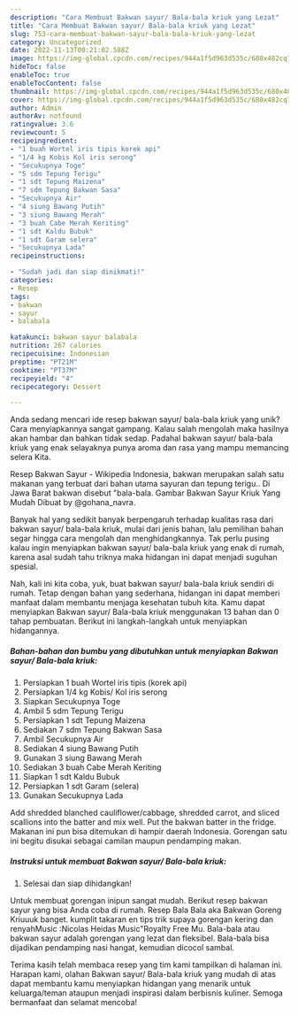 ```yaml
---
description: "Cara Membuat Bakwan sayur/ Bala-bala kriuk yang Lezat"
title: "Cara Membuat Bakwan sayur/ Bala-bala kriuk yang Lezat"
slug: 753-cara-membuat-bakwan-sayur-bala-bala-kriuk-yang-lezat
category: Uncategorized
date: 2022-11-13T00:21:02.588Z
image: https://img-global.cpcdn.com/recipes/944a1f5d963d535c/680x482cq70/bakwan-sayur-bala-bala-kriuk-foto-resep-utama.jpg
hideToc: false
enableToc: true
enableTocContent: false
thumbnail: https://img-global.cpcdn.com/recipes/944a1f5d963d535c/680x482cq70/bakwan-sayur-bala-bala-kriuk-foto-resep-utama.jpg
cover: https://img-global.cpcdn.com/recipes/944a1f5d963d535c/680x482cq70/bakwan-sayur-bala-bala-kriuk-foto-resep-utama.jpg
author: Admin
authorAv: notfound
ratingvalue: 3.6
reviewcount: 5
recipeingredient:
- "1 buah Wortel iris tipis korek api"
- "1/4 kg Kobis Kol iris serong"
- "Secukupnya Toge"
- "5 sdm Tepung Terigu"
- "1 sdt Tepung Maizena"
- "7 sdm Tepung Bakwan Sasa"
- "Secukupnya Air"
- "4 siung Bawang Putih"
- "3 siung Bawang Merah"
- "3 buah Cabe Merah Keriting"
- "1 sdt Kaldu Bubuk"
- "1 sdt Garam selera"
- "Secukupnya Lada"
recipeinstructions:

- "Sudah jadi dan siap dinikmati!"
categories:
- Resep
tags:
- bakwan
- sayur
- balabala

katakunci: bakwan sayur balabala 
nutrition: 267 calories
recipecuisine: Indonesian
preptime: "PT21M"
cooktime: "PT37M"
recipeyield: "4"
recipecategory: Dessert

---
```





Anda sedang mencari ide resep bakwan sayur/ bala-bala kriuk yang unik? Cara menyiapkannya sangat gampang. Kalau salah mengolah maka hasilnya akan hambar dan bahkan tidak sedap. Padahal bakwan sayur/ bala-bala kriuk yang enak selayaknya punya aroma dan rasa yang mampu memancing selera Kita.





Resep Bakwan Sayur - Wikipedia Indonesia, bakwan merupakan salah satu makanan yang terbuat dari bahan utama sayuran dan tepung terigu.. Di Jawa Barat bakwan disebut &#34;bala-bala. Gambar Bakwan Sayur Kriuk Yang Mudah Dibuat by @gohana_navra.

Banyak hal yang sedikit banyak berpengaruh terhadap kualitas rasa dari bakwan sayur/ bala-bala kriuk, mulai dari jenis bahan, lalu pemilihan bahan segar hingga cara mengolah dan menghidangkannya. Tak perlu pusing kalau ingin menyiapkan bakwan sayur/ bala-bala kriuk yang enak di rumah, karena asal sudah tahu triknya maka hidangan ini dapat menjadi suguhan spesial.






Nah, kali ini kita coba, yuk, buat bakwan sayur/ bala-bala kriuk sendiri di rumah. Tetap dengan bahan yang sederhana, hidangan ini dapat memberi manfaat dalam membantu menjaga kesehatan tubuh kita. Kamu dapat menyiapkan Bakwan sayur/ Bala-bala kriuk menggunakan 13 bahan dan 0 tahap pembuatan. Berikut ini langkah-langkah untuk menyiapkan hidangannya.

<!--inarticleads1-->

##### Bahan-bahan dan bumbu yang dibutuhkan untuk menyiapkan Bakwan sayur/ Bala-bala kriuk:

1. Persiapkan 1 buah Wortel iris tipis (korek api)
1. Persiapkan 1/4 kg Kobis/ Kol iris serong
1. Siapkan Secukupnya Toge
1. Ambil 5 sdm Tepung Terigu
1. Persiapkan 1 sdt Tepung Maizena
1. Sediakan 7 sdm Tepung Bakwan Sasa
1. Ambil Secukupnya Air
1. Sediakan 4 siung Bawang Putih
1. Gunakan 3 siung Bawang Merah
1. Sediakan 3 buah Cabe Merah Keriting
1. Siapkan 1 sdt Kaldu Bubuk
1. Persiapkan 1 sdt Garam (selera)
1. Gunakan Secukupnya Lada


Add shredded blanched cauliflower/cabbage, shredded carrot, and sliced scallions into the batter and mix well. Put the bakwan batter in the fridge. Makanan ini pun bisa ditemukan di hampir daerah Indonesia. Gorengan satu ini begitu disukai sebagai camilan maupun pendamping makan. 

<!--inarticleads2-->

##### Instruksi untuk membuat Bakwan sayur/ Bala-bala kriuk:


1. Selesai dan siap dihidangkan!

Untuk membuat gorengan inipun sangat mudah. Berikut resep bakwan sayur yang bisa Anda coba di rumah. Resep Bala Bala aka Bakwan Goreng Kriuuuk banget. kumplit takaran en tips trik supaya gorengan kering dan renyahMusic :Nicolas Heidas Music&#34;Royalty Free Mu. Bala-bala atau bakwan sayur adalah gorengan yang lezat dan fleksibel. Bala-bala bisa dijadikan pendamping nasi hangat, kemudian dicocol sambal. 

Terima kasih telah membaca resep yang tim kami tampilkan di halaman ini. Harapan kami, olahan Bakwan sayur/ Bala-bala kriuk yang mudah di atas dapat membantu kamu menyiapkan hidangan yang menarik untuk keluarga/teman ataupun menjadi inspirasi dalam berbisnis kuliner. Semoga bermanfaat dan selamat mencoba!
